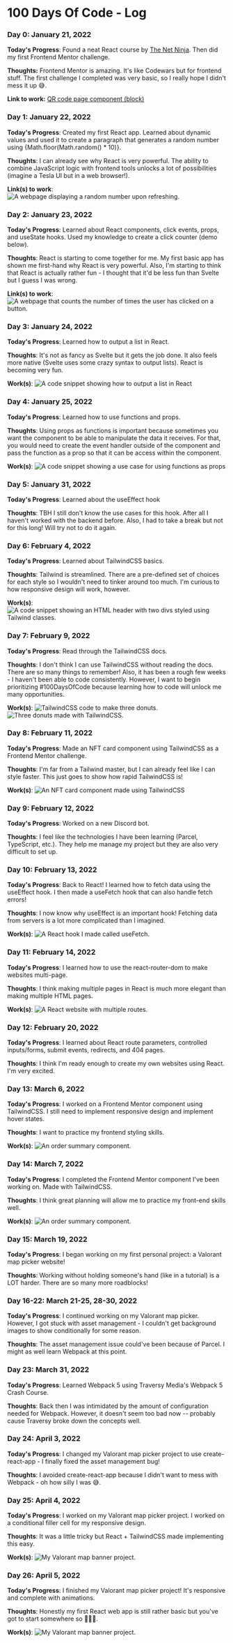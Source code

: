 # 100 Days Of Code - Log

### Day 0: January 21, 2022

**Today's Progress**: Found a neat React course by [The Net Ninja](https://www.youtube.com/c/TheNetNinja). Then did my first Frontend Mentor challenge.

**Thoughts:** Frontend Mentor is amazing. It's like Codewars but for frontend stuff. The first challenge I completed was very basic, so I really hope I didn't mess it up 😅.

**Link to work:** [QR code page component (block)](https://www.frontendmentor.io/solutions/qr-code-page-component-block-p8k1LY9cM)

### Day 1: January 22, 2022

**Today's Progress**: Created my first React app. Learned about dynamic values and used it to create a paragraph that generates a random number using {Math.floor(Math.random() \* 10)}.

**Thoughts**: I can already see why React is very powerful. The ability to combine JavaScript logic with frontend tools unlocks a lot of possibilities (imagine a Tesla UI but in a web browser!).

**Link(s) to work**: ![A webpage displaying a random number upon refreshing.](media/react-dynamic-value-demo.gif)

### Day 2: January 23, 2022

**Today's Progress**: Learned about React components, click events, props, and useState hooks. Used my knowledge to create a click counter (demo below).

**Thoughts**: React is starting to come together for me. My first basic app has shown me first-hand why React is very powerful. Also, I'm starting to think that React is actually rather fun - I thought that it'd be less fun than Svelte but I guess I was wrong.

**Link(s) to work**: ![A webpage that counts the number of times the user has clicked on a button.](media/react-click-counter.gif)

### Day 3: January 24, 2022

**Today's Progress**: Learned how to output a list in React.

**Thoughts**: It's not as fancy as Svelte but it gets the job done. It also feels more native (Svelte uses some crazy syntax to output lists). React is becoming very fun.

**Work(s)**: ![A code snippet showing how to output a list in React](media/react-outputting-lists.png)

### Day 4: January 25, 2022

**Today's Progress**: Learned how to use functions and props.

**Thoughts**: Using props as functions is important because sometimes you want the component to be able to manipulate the data it receives. For that, you would need to create the event handler outside of the component and pass the function as a prop so that it can be access within the component.

**Work(s)**: ![A code snippet showing a use case for using functions as props](media/react-functions-as-props.png)

### Day 5: January 31, 2022

**Today's Progress**: Learned about the useEffect hook

**Thoughts**: TBH I still don't know the use cases for this hook. After all I haven't worked with the backend before. Also, I had to take a break but not for this long! Will try not to do it again.

### Day 6: February 4, 2022

**Today's Progress**: Learned about TailwindCSS basics.

**Thoughts**: Tailwind is streamlined. There are a pre-defined set of choices for each style so I wouldn't need to tinker around too much. I'm curious to how responsive design will work, however.

**Work(s)**: ![A code snippet showing an HTML header with two divs styled using Tailwind classes.](media/tailwind-basics.png)

### Day 7: February 9, 2022

**Today's Progress**: Read through the TailwindCSS docs.

**Thoughts**: I don't think I can use TailwindCSS without reading the docs. There are so many things to remember! Also, it has been a rough few weeks - I haven't been able to code consistently. However, I want to begin prioritizing #100DaysOfCode because learning how to code will unlock me many opportunities.

**Work(s)**: ![TailwindCSS code to make three donuts.](media/tailwindcss-donut.png)
![Three donuts made with TailwindCSS.](media/tailwindcss-donut.png)

### Day 8: February 11, 2022

**Today's Progress**: Made an NFT card component using TailwindCSS as a Frontend Mentor challenge.

**Thoughts**: I'm far from a Tailwind master, but I can already feel like I can style faster. This just goes to show how rapid TailwindCSS is!

**Work(s)**: ![An NFT card component made using TailwindCSS](media/tailwindcss-nft-card-component.png)

### Day 9: February 12, 2022

**Today's Progress**: Worked on a new Discord bot.

**Thoughts**: I feel like the technologies I have been learning (Parcel, TypeScript, etc.). They help me manage my project but they are also very difficult to set up.

### Day 10: February 13, 2022

**Today's Progress**: Back to React! I learned how to fetch data using the useEffect hook. I then made a useFetch hook that can also handle fetch errors!

**Thoughts**: I now know why useEffect is an important hook! Fetching data from servers is a lot more complicated than I imagined.

**Work(s)**: ![A React hook I made called useFetch.](media/react-useeffect-hook.png)

### Day 11: February 14, 2022

**Today's Progress**: I learned how to use the react-router-dom to make websites multi-page.

**Thoughts**: I think making multiple pages in React is much more elegant than making multiple HTML pages.

**Work(s)**: ![A React website with multiple routes.](media/recat-router-dom.png)

### Day 12: February 20, 2022

**Today's Progress**: I learned about React route parameters, controlled inputs/forms, submit events, redirects, and 404 pages.

**Thoughts**: I think I'm ready enough to create my own websites using React. I'm very excited.

### Day 13: March 6, 2022

**Today's Progress**: I worked on a Frontend Mentor component using TailwindCSS. I still need to implement responsive design and implement hover states.

**Thoughts**: I want to practice my frontend styling skills.

**Work(s)**: ![An order summary component.](media/tailwindcss-order-summary-component.png)

### Day 14: March 7, 2022

**Today's Progress**: I completed the Frontend Mentor component I've been working on. Made with TailwindCSS.

**Thoughts**: I think great planning will allow me to practice my front-end skills well.

**Work(s)**: ![An order summary component.](media/tailwindcss-order-summary-component-final.png)

### Day 15: March 19, 2022

**Today's Progress**: I began working on my first personal project: a Valorant map picker website!

**Thoughts**: Working without holding someone's hand (like in a tutorial) is a LOT harder. There are so many more roadblocks!

 ### Day 16-22: March 21-25, 28-30, 2022

**Today's Progress**: I continued working on my Valorant map picker. However, I got stuck with asset management - I couldn't get background images to show conditionally for some reason.

**Thoughts**: The asset management issue could've been because of Parcel. I might as well learn Webpack at this point.

 ### Day 23: March 31, 2022

**Today's Progress**: Learned Webpack 5 using Traversy Media's Webpack 5 Crash Course.

**Thoughts**: Back then I was intimidated by the amount of configuration needed for Webpack. However, it doesn't seem too bad now -- probably cause Traversy broke down the concepts well.

 ### Day 24: April 3, 2022

**Today's Progress**: I changed my Valorant map picker project to use create-react-app - I finally fixed the asset management bug!

**Thoughts**: I avoided create-react-app because I didn't want to mess with Webpack - oh how silly I was 😅.

 ### Day 25: April 4, 2022

**Today's Progress**: I worked on my Valorant map picker project. I worked on a conditional filler cell for my responsive design.

**Thoughts**: It was a little tricky but React + TailwindCSS made implementing this easy.

**Work(s)**: ![My Valorant map banner project.](media/valorant-map-banner-filler-component.png)

### Day 26: April 5, 2022

**Today's Progress**: I finished my Valorant map picker project! It's responsive and complete with animations.

**Thoughts**: Honestly my first React web app is still rather basic but you've got to start somewhere so 🤷‍♂️😆.

**Work(s)**: ![My Valorant map banner project.](media/valorant-map-banner.png)